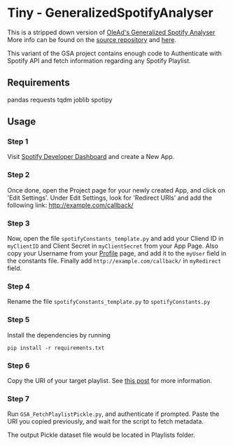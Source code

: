 
# Tiny - GeneralizedSpotifyAnalyser
 
 This is a stripped down version of [OleAd's Generalized Spotify Analyser](https://github.com/OleAd/GeneralizedSpotifyAnalyser)
 More info can be found on the [source repository](https://github.com/OleAd/GeneralizedSpotifyAnalyser) and [here](https://oleheggli.medium.com/easily-analyse-audio-features-from-spotify-playlists-part-1-3b004cd406b3).

This variant of the GSA project contains enough code to Authenticate with Spotify API and fetch information regarding any Spotify Playlist.
 
 
## Requirements
 pandas
 requests
 tqdm
joblib
spotipy
 
## Usage

### Step 1
Visit [Spotify Developer Dashboard](https://developer.spotify.com/dashboard) and create a New App.

### Step 2
Once done, open the Project page for your newly created App, and click on 'Edit Settings'.
Under Edit Settings, look for 'Redirect URIs' and add the following link:
http://example.com/callback/

### Step 3
Now, open the file `spotifyConstants_template.py` and add your Cliend ID in `myClientID` and Client Secret in `myClientSecret` from your App Page.
Also copy your Username from your [Profile](https://www.spotify.com/us/account/overview/) page, and add it to the `myUser` field in the constants file. Finally add `http://example.com/callback/` in `myRedirect` field.
 
### Step 4
Rename the file `spotifyConstants_template.py` to `spotifyConstants.py`
 
### Step 5
Install the dependencies by running

    pip install -r requirements.txt

### Step 6
Copy the URI of your target playlist. See [this post](https://community.spotify.com/t5/Spotify-for-Developers/Get-Playlist-URI-with-updated-Desktop-Look/td-p/5185605) for more information.
### Step 7
Run `GSA_FetchPlaylistPickle.py`, and authenticate if prompted.
Paste the URI you copied previously, and wait for the script to fetch metadata.

The output Pickle dataset file would be located in Playlists folder.